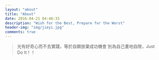 ```yaml
---
layout: "about"
title: "About"
date: 2016-04-21 04:48:33
description: "Wish for the Best, Prepare for the Worst"
header-img: "img/jieyi.jpg"
comments: true
---
```


> 光有好奇心而不去實踐，等於自願放棄成功機會
> 別為自己畫地自限，Just Do It！！
